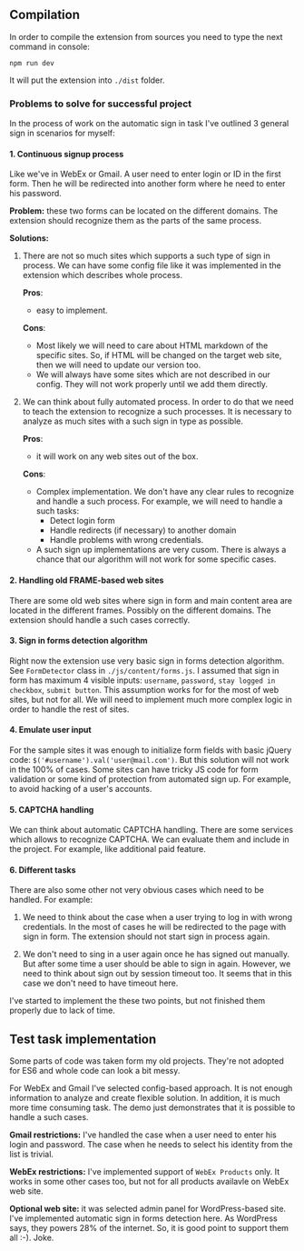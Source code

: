 ## Compilation
In order to compile the extension from sources you need to type the next command in console:
```
npm run dev
```
It will put the extension into `./dist` folder.


### Problems to solve for successful project
In the process of work on the automatic sign in task I've outlined 3 general sign in scenarios for myself:

#### 1. Continuous signup process
Like we've in WebEx or Gmail. A user need to enter login or ID in the first form. 
Then he will be redirected into another form where he need to enter his password. 

**Problem:** these two forms can be located on the different domains. The extension 
should recognize them as the parts of the same process. 

**Solutions:**
1. There are not so much sites which supports a such type of sign in process. We can have some config file 
like it was implemented in the extension which describes whole process.

    **Pros**: 
    - easy to implement.

    **Cons**: 
    - Most likely we will need to care about HTML markdown of the specific sites. So, if HTML will be 
    changed on the target web site, then we will need to update our version too.
    - We will always have some sites which are not described in our config. They will not work properly until we add 
    them directly.
    
2. We can think about fully automated process. In order to do that we need to teach the extension to recognize a 
such processes. It is necessary to analyze as much sites with a such sign in type as possible. 

    **Pros**: 
    - it will work on any web sites out of the box.

    **Cons**: 
    - Complex implementation. We don't have any clear rules to recognize and handle a such process. For example, 
    we will need to handle a such tasks: 
        * Detect login form
        * Handle redirects (if necessary) to another domain
        * Handle problems with wrong credentials.
    - A such sign up implementations are very cusom. There is always a chance that our algorithm will not work for 
    some specific cases.

#### 2. Handling old FRAME-based web sites
There are some old web sites where sign in form and main content area are located in the different 
frames. Possibly on the different domains. The extension should handle a such cases correctly.
  
#### 3. Sign in forms detection algorithm
Right now the extension use very basic sign in forms detection algorithm. See `FormDetector` class 
in `./js/content/forms.js`. I assumed that sign in form has maximum 4 visible inputs: `username`, `password`, `stay logged in checkbox`, `submit button`.
This assumption works for for the most of web sites, but not for all. We will need to implement much more complex 
logic in order to handle the rest of sites. 

#### 4. Emulate user input
For the sample sites it was enough to initialize form fields with basic jQuery code: `$('#username').val('user@mail.com')`.
But this solution will not work in the 100% of cases. Some sites can have tricky JS code for form validation or some 
kind of protection from automated sign up. For example, to avoid hacking of a user's accounts.  

#### 5. CAPTCHA handling
We can think about automatic CAPTCHA handling. There are some services which allows to recognize CAPTCHA. We can evaluate
them and include in the project. For example, like additional paid feature.

#### 6. Different tasks
There are also some other not very obvious cases which need to be handled. For example:
1. We need to think about the case when a user trying to log in with wrong credentials. In the most of cases he will be redirected to the page with sign in 
form. The extension should not start sign in process again.

2. We don't need to sing in a user again once he has signed out manually. But after some time a user should be able to 
sign in again. However, we need to think about sign out by session timeout too. It seems that in this case we don't 
need to have timeout here.

I've started to implement the these two points, but not finished them properly due to lack of time.

## Test task implementation
Some parts of code was taken form my old projects. They're not adopted for ES6 and whole code can look a bit messy. 

For WebEx and Gmail I've selected config-based approach. It is not enough information to analyze and create flexible 
solution. In addition, it is much more time consuming task. The demo just demonstrates that it is possible to handle a 
such cases.

**Gmail restrictions:** I've handled the case when a user need to enter his login and password. The case when he needs 
to select his identity from the list is trivial.

**WebEx restrictions:** I've implemented support of `WebEx Products` only. It works in some other cases too, but not for 
all products availavle on WebEx web site.

**Optional web site:** it was selected admin panel for WordPress-based site. I've implemented automatic sign in forms 
detection here. As WordPress says, they powers 28% of the internet. So, it is good point to support them all :-). Joke. 

